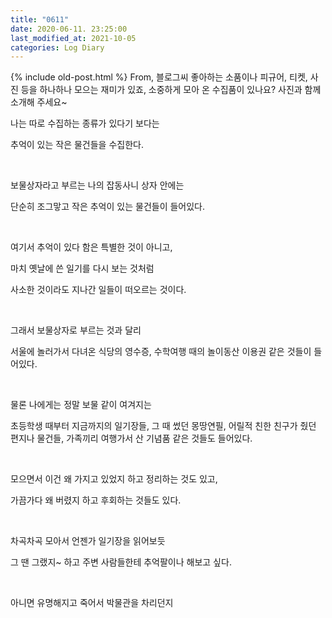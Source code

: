 ```yaml
---
title: "0611"
date: 2020-06-11. 23:25:00
last_modified_at: 2021-10-05
categories: Log Diary
---
```

{% include old-post.html %}
From, 블로그씨
좋아하는 소품이나 피규어, 티켓, 사진 등을 하나하나 모으는 재미가 있죠, 소중하게 모아 온 수집품이 있나요? 사진과 함께 소개해 주세요~

나는 따로 수집하는 종류가 있다기 보다는

추억이 있는 작은 물건들을 수집한다.

​

보물상자라고 부르는 나의 잡동사니 상자 안에는

단순히 조그맣고 작은 추억이 있는 물건들이 들어있다.

​

여기서 추억이 있다 함은 특별한 것이 아니고,

마치 옛날에 쓴 일기를 다시 보는 것처럼

사소한 것이라도 지나간 일들이 떠오르는 것이다.

​

그래서 보물상자로 부르는 것과 달리

서울에 놀러가서 다녀온 식당의 영수증, 수학여행 때의 놀이동산 이용권 같은 것들이 들어있다.

​

물론 나에게는 정말 보물 같이 여겨지는

초등학생 때부터 지금까지의 일기장들, 그 때 썼던 몽땅연필, 어릴적 친한 친구가 줬던 편지나 물건들, 가족끼리 여행가서 산 기념품 같은 것들도 들어있다.

​

모으면서 이건 왜 가지고 있었지 하고 정리하는 것도 있고,

가끔가다 왜 버렸지 하고 후회하는 것들도 있다.

​

차곡차곡 모아서 언젠가 일기장을 읽어보듯

그 땐 그랬지~ 하고 주변 사람들한테 추억팔이나 해보고 싶다.

​

아니면 유명해지고 죽어서 박물관을 차리던지